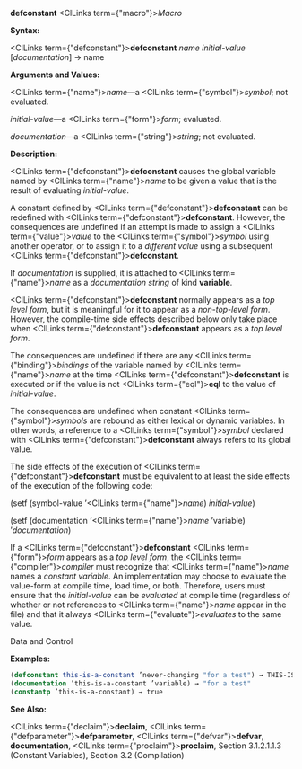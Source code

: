 **defconstant** <ClLinks  term={"macro"}><i>Macro</i></ClLinks> 



**Syntax:** 



<ClLinks  term={"defconstant"}><b>defconstant</b></ClLinks> *name initial-value* [*documentation*] → name 



**Arguments and Values:** 



<ClLinks  term={"name"}><i>name</i></ClLinks>—a <ClLinks  term={"symbol"}><i>symbol</i></ClLinks>; not evaluated. 



*initial-value*—a <ClLinks  term={"form"}><i>form</i></ClLinks>; evaluated. 



*documentation*—a <ClLinks  term={"string"}><i>string</i></ClLinks>; not evaluated. 



**Description:** 



<ClLinks  term={"defconstant"}><b>defconstant</b></ClLinks> causes the global variable named by <ClLinks  term={"name"}><i>name</i></ClLinks> to be given a value that is the result of evaluating *initial-value*. 



A constant defined by <ClLinks  term={"defconstant"}><b>defconstant</b></ClLinks> can be redefined with <ClLinks  term={"defconstant"}><b>defconstant</b></ClLinks>. However, the consequences are undefined if an attempt is made to assign a <ClLinks  term={"value"}><i>value</i></ClLinks> to the <ClLinks  term={"symbol"}><i>symbol</i></ClLinks> using another operator, or to assign it to a *different value* using a subsequent <ClLinks  term={"defconstant"}><b>defconstant</b></ClLinks>. 



If *documentation* is supplied, it is attached to <ClLinks  term={"name"}><i>name</i></ClLinks> as a *documentation string* of kind **variable**. 



<ClLinks  term={"defconstant"}><b>defconstant</b></ClLinks> normally appears as a *top level form*, but it is meaningful for it to appear as a *non-top-level form*. However, the compile-time side effects described below only take place when <ClLinks  term={"defconstant"}><b>defconstant</b></ClLinks> appears as a *top level form*. 



The consequences are undefined if there are any <ClLinks  term={"binding"}><i>bindings</i></ClLinks> of the variable named by <ClLinks  term={"name"}><i>name</i></ClLinks> at the time <ClLinks  term={"defconstant"}><b>defconstant</b></ClLinks> is executed or if the value is not <ClLinks  term={"eql"}><b>eql</b></ClLinks> to the value of *initial-value*. 



The consequences are undefined when constant <ClLinks  term={"symbol"}><i>symbols</i></ClLinks> are rebound as either lexical or dynamic variables. In other words, a reference to a <ClLinks  term={"symbol"}><i>symbol</i></ClLinks> declared with <ClLinks  term={"defconstant"}><b>defconstant</b></ClLinks> always refers to its global value. 



The side effects of the execution of <ClLinks  term={"defconstant"}><b>defconstant</b></ClLinks> must be equivalent to at least the side effects of the execution of the following code: 



(setf (symbol-value ’<ClLinks  term={"name"}><i>name</i></ClLinks>) *initial-value*) 



(setf (documentation ’<ClLinks  term={"name"}><i>name</i></ClLinks> ’variable) ’*documentation*) 



If a <ClLinks  term={"defconstant"}><b>defconstant</b></ClLinks> <ClLinks  term={"form"}><i>form</i></ClLinks> appears as a *top level form*, the <ClLinks  term={"compiler"}><i>compiler</i></ClLinks> must recognize that <ClLinks  term={"name"}><i>name</i></ClLinks> names a *constant variable*. An implementation may choose to evaluate the value-form at compile time, load time, or both. Therefore, users must ensure that the *initial-value* can be *evaluated* at compile time (regardless of whether or not references to <ClLinks  term={"name"}><i>name</i></ClLinks> appear in the file) and that it always <ClLinks  term={"evaluate"}><i>evaluates</i></ClLinks> to the same value. 



Data and Control 











**Examples:**
```lisp
(defconstant this-is-a-constant ’never-changing "for a test") → THIS-IS-A-CONSTANT this-is-a-constant → NEVER-CHANGING 
(documentation ’this-is-a-constant ’variable) → "for a test" 
(constantp ’this-is-a-constant) → true 
```
**See Also:** 



<ClLinks  term={"declaim"}><b>declaim</b></ClLinks>, <ClLinks  term={"defparameter"}><b>defparameter</b></ClLinks>, <ClLinks  term={"defvar"}><b>defvar</b></ClLinks>, **documentation**, <ClLinks  term={"proclaim"}><b>proclaim</b></ClLinks>, Section 3.1.2.1.1.3 (Constant Variables), Section 3.2 (Compilation) 



